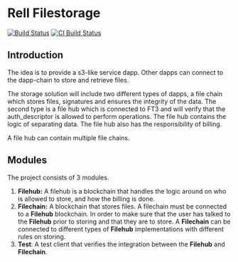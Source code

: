 # Rell Filestorage
[![Build Status](https://travis-ci.org/snieking/rell-filestorage.svg?branch=master)](https://travis-ci.org/snieking/rell-filestorage)
[![CI Build Status](https://github.com/snieking/rell-filestorage/workflows/CI/badge.svg)](https://github.com/snieking/rell-filestorage/actions)

## Introduction
The idea is to provide a s3-like service dapp. 
Other dapps can connect to the dapp-chain to store and retrieve files.

The storage solution will include two different types of dapps, 
a file chain which stores files, signatures and ensures the integrity of the data. 
The second type is a file hub which is connected to FT3 and will verify that the auth_descriptor 
is allowed to perform operations. The file hub contains the logic of separating data. 
The file hub also has the responsibility of billing.

A file hub can contain multiple file chains.

## Modules
The project consists of 3 modules.
1. **Filehub:** A filehub is a blockchain that handles the logic around on who is allowed to store, 
   and how the billing is done.
2. **Filechain:** A blockchain that stores files. 
   A filechain must be connected to a **Filehub** blockchain. In order to make sure that the user 
   has talked to the **Filehub** prior to storing and that they are to store. 
   A **Filechain** can be connected to different types of **Filehub** implementations with different 
   rules on storing.
3. **Test**: A test client that verifies the integration between the **Filehub** and **Filechain**.
